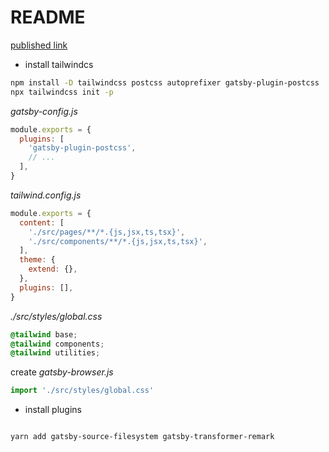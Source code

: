 # README

[published link](https://gsbnostrudexercitationmaster.gtsb.io/)

- install tailwindcs

```bash
npm install -D tailwindcss postcss autoprefixer gatsby-plugin-postcss
npx tailwindcss init -p

```

_gatsby-config.js_

```js
module.exports = {
  plugins: [
    'gatsby-plugin-postcss',
    // ...
  ],
}
```

_tailwind.config.js_

```js
module.exports = {
  content: [
    './src/pages/**/*.{js,jsx,ts,tsx}',
    './src/components/**/*.{js,jsx,ts,tsx}',
  ],
  theme: {
    extend: {},
  },
  plugins: [],
}
```

_./src/styles/global.css_

```css
@tailwind base;
@tailwind components;
@tailwind utilities;

```
create _gatsby-browser.js_

```js
import './src/styles/global.css'
```


- install plugins
```bash

yarn add gatsby-source-filesystem gatsby-transformer-remark
```